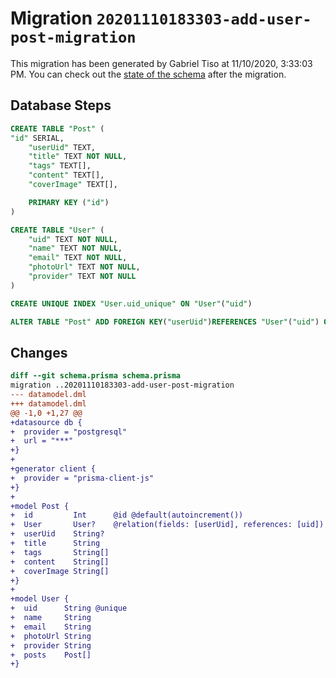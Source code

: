 # Migration `20201110183303-add-user-post-migration`

This migration has been generated by Gabriel Tiso at 11/10/2020, 3:33:03 PM.
You can check out the [state of the schema](./schema.prisma) after the migration.

## Database Steps

```sql
CREATE TABLE "Post" (
"id" SERIAL,
    "userUid" TEXT,
    "title" TEXT NOT NULL,
    "tags" TEXT[],
    "content" TEXT[],
    "coverImage" TEXT[],

    PRIMARY KEY ("id")
)

CREATE TABLE "User" (
    "uid" TEXT NOT NULL,
    "name" TEXT NOT NULL,
    "email" TEXT NOT NULL,
    "photoUrl" TEXT NOT NULL,
    "provider" TEXT NOT NULL
)

CREATE UNIQUE INDEX "User.uid_unique" ON "User"("uid")

ALTER TABLE "Post" ADD FOREIGN KEY("userUid")REFERENCES "User"("uid") ON DELETE SET NULL ON UPDATE CASCADE
```

## Changes

```diff
diff --git schema.prisma schema.prisma
migration ..20201110183303-add-user-post-migration
--- datamodel.dml
+++ datamodel.dml
@@ -1,0 +1,27 @@
+datasource db {
+  provider = "postgresql"
+  url = "***"
+}
+
+generator client {
+  provider = "prisma-client-js"
+}
+
+model Post {
+  id         Int      @id @default(autoincrement())
+  User       User?    @relation(fields: [userUid], references: [uid])
+  userUid    String?
+  title      String
+  tags       String[]
+  content    String[]
+  coverImage String[]
+}
+
+model User {
+  uid      String @unique
+  name     String
+  email    String
+  photoUrl String
+  provider String
+  posts    Post[]
+}
```


